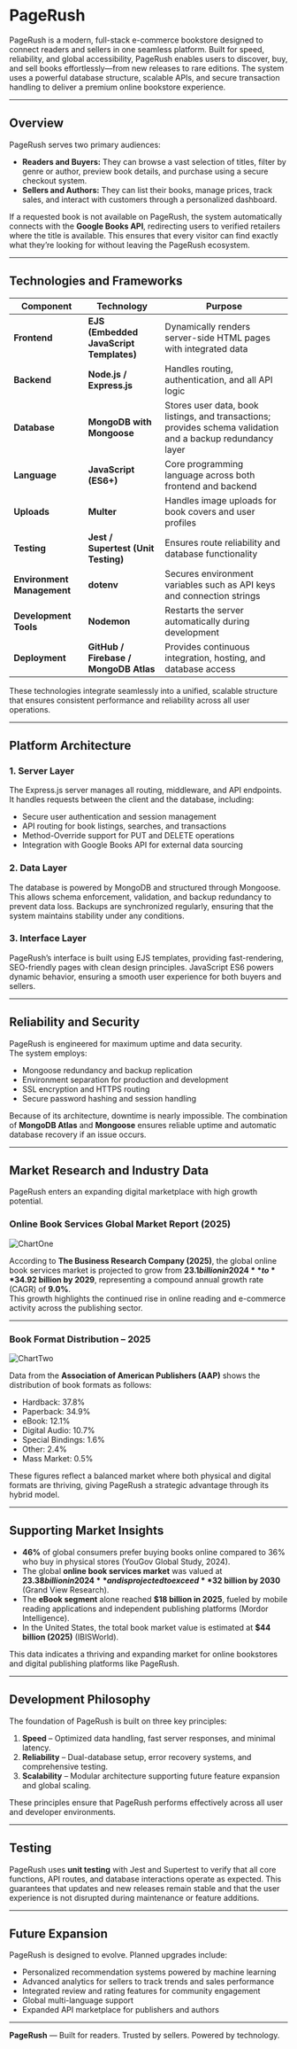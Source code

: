 # PageRush

PageRush is a modern, full-stack e-commerce bookstore designed to connect readers and sellers in one seamless platform. Built for speed, reliability, and global accessibility, PageRush enables users to discover, buy, and sell books effortlessly—from new releases to rare editions. The system uses a powerful database structure, scalable APIs, and secure transaction handling to deliver a premium online bookstore experience.

---

## Overview

PageRush serves two primary audiences:

- **Readers and Buyers:** They can browse a vast selection of titles, filter by genre or author, preview book details, and purchase using a secure checkout system.
- **Sellers and Authors:** They can list their books, manage prices, track sales, and interact with customers through a personalized dashboard.

If a requested book is not available on PageRush, the system automatically connects with the **Google Books API**, redirecting users to verified retailers where the title is available. This ensures that every visitor can find exactly what they’re looking for without leaving the PageRush ecosystem.

---

## Technologies and Frameworks

| Component | Technology | Purpose |
|------------|-------------|----------|
| **Frontend** | **EJS (Embedded JavaScript Templates)** | Dynamically renders server-side HTML pages with integrated data |
| **Backend** | **Node.js / Express.js** | Handles routing, authentication, and all API logic |
| **Database** | **MongoDB with Mongoose** | Stores user data, book listings, and transactions; provides schema validation and a backup redundancy layer |
| **Language** | **JavaScript (ES6+)** | Core programming language across both frontend and backend |
| **Uploads** | **Multer** | Handles image uploads for book covers and user profiles |
| **Testing** | **Jest / Supertest (Unit Testing)** | Ensures route reliability and database functionality |
| **Environment Management** | **dotenv** | Secures environment variables such as API keys and connection strings |
| **Development Tools** | **Nodemon** | Restarts the server automatically during development |
| **Deployment** | **GitHub / Firebase / MongoDB Atlas** | Provides continuous integration, hosting, and database access |

These technologies integrate seamlessly into a unified, scalable structure that ensures consistent performance and reliability across all user operations.

---

## Platform Architecture

### 1. Server Layer
The Express.js server manages all routing, middleware, and API endpoints. It handles requests between the client and the database, including:
- Secure user authentication and session management
- API routing for book listings, searches, and transactions
- Method-Override support for PUT and DELETE operations
- Integration with Google Books API for external data sourcing

### 2. Data Layer
The database is powered by MongoDB and structured through Mongoose. This allows schema enforcement, validation, and backup redundancy to prevent data loss. Backups are synchronized regularly, ensuring that the system maintains stability under any conditions.

### 3. Interface Layer
PageRush’s interface is built using EJS templates, providing fast-rendering, SEO-friendly pages with clean design principles. JavaScript ES6 powers dynamic behavior, ensuring a smooth user experience for both buyers and sellers.

---

## Reliability and Security

PageRush is engineered for maximum uptime and data security.  
The system employs:
- Mongoose redundancy and backup replication
- Environment separation for production and development
- SSL encryption and HTTPS routing
- Secure password hashing and session handling

Because of its architecture, downtime is nearly impossible. The combination of **MongoDB Atlas** and **Mongoose** ensures reliable uptime and automatic database recovery if an issue occurs.

---

## Market Research and Industry Data

PageRush enters an expanding digital marketplace with high growth potential.  

### Online Book Services Global Market Report (2025)

![ChartOne](images/ChartOne.png)

According to **The Business Research Company (2025)**, the global online book services market is projected to grow from **$23.1 billion in 2024** to **$34.92 billion by 2029**, representing a compound annual growth rate (CAGR) of **9.0%**.  
This growth highlights the continued rise in online reading and e-commerce activity across the publishing sector.

---

### Book Format Distribution – 2025

![ChartTwo](images/ChartTwo.png)

Data from the **Association of American Publishers (AAP)** shows the distribution of book formats as follows:
- Hardback: 37.8%  
- Paperback: 34.9%  
- eBook: 12.1%  
- Digital Audio: 10.7%  
- Special Bindings: 1.6%  
- Other: 2.4%  
- Mass Market: 0.5%

These figures reflect a balanced market where both physical and digital formats are thriving, giving PageRush a strategic advantage through its hybrid model.

---

## Supporting Market Insights

- **46%** of global consumers prefer buying books online compared to 36% who buy in physical stores (YouGov Global Study, 2024).  
- The global **online book services market** was valued at **$23.38 billion in 2024** and is projected to exceed **$32 billion by 2030** (Grand View Research).  
- The **eBook segment** alone reached **$18 billion in 2025**, fueled by mobile reading applications and independent publishing platforms (Mordor Intelligence).  
- In the United States, the total book market value is estimated at **$44 billion (2025)** (IBISWorld).  

This data indicates a thriving and expanding market for online bookstores and digital publishing platforms like PageRush.

---

## Development Philosophy

The foundation of PageRush is built on three key principles:

1. **Speed** – Optimized data handling, fast server responses, and minimal latency.  
2. **Reliability** – Dual-database setup, error recovery systems, and comprehensive testing.  
3. **Scalability** – Modular architecture supporting future feature expansion and global scaling.  

These principles ensure that PageRush performs effectively across all user and developer environments.

---

## Testing

PageRush uses **unit testing** with Jest and Supertest to verify that all core functions, API routes, and database interactions operate as expected. This guarantees that updates and new releases remain stable and that the user experience is not disrupted during maintenance or feature additions.

---

## Future Expansion

PageRush is designed to evolve. Planned upgrades include:
- Personalized recommendation systems powered by machine learning  
- Advanced analytics for sellers to track trends and sales performance  
- Integrated review and rating features for community engagement  
- Global multi-language support  
- Expanded API marketplace for publishers and authors  

---

**PageRush** — Built for readers. Trusted by sellers. Powered by technology.
